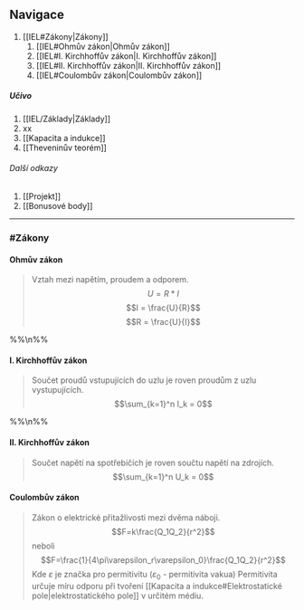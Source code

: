 ## Navigace

1. [[IEL#Zákony|Zákony]]
	1. [[IEL#Ohmův zákon|Ohmův zákon]]
	2. [[IEL#I. Kirchhoffův zákon|I. Kirchhoffův zákon]]
	3. [[IEL#II. Kirchhoffův zákon|II. Kirchhoffův zákon]]
	4. [[IEL#Coulombův zákon|Coulombův zákon]]

##### Učivo
1. [[IEL/Základy|Základy]]
2. xx
3. [[Kapacita a indukce]]
4. [[Theveninův teorém]]

###### Další odkazy
1. [[Projekt]]
2. [[Bonusové body]]
---


### #Zákony

#### Ohmův zákon

>Vztah mezi napětím, proudem a odporem.
>$$U = R * I$$
>$$I = \frac{U}{R}$$
> $$R = \frac{U}{I}$$

%%\n%%
#### I. Kirchhoffův zákon

> Součet proudů vstupujících do uzlu je roven proudům z uzlu vystupujících.
> $$\sum_{k=1}^n I_k = 0$$

%%\n%%

#### II. Kirchhoffův zákon

> Součet napětí na spotřebičích je roven součtu napětí na zdrojích.
> $$\sum_{k=1}^n U_k = 0$$

#### Coulombův zákon

>Zákon o elektrické přitažlivosti mezi dvěma náboji.
>$$F=k\frac{Q_1Q_2}{r^2}$$
>neboli
>$$F=\frac{1}{4\pi\varepsilon_r\varepsilon_0}\frac{Q_1Q_2}{r^2}$$
>Kde $\varepsilon$ je značka pro permitivitu ($\varepsilon_0$ - permitivita vakua)
>Permitivita určuje míru odporu při tvoření [[Kapacita a indukce#Elektrostatické pole|elektrostatického pole]] v určitém médiu.

